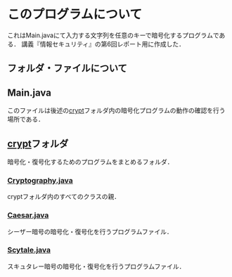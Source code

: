 # このプログラムについて

これはMain.javaにて入力する文字列を任意のキーで暗号化するプログラムである．
講義『情報セキュリティ』の第6回レポート用に作成した．

## フォルダ・ファイルについて

## Main.java

このファイルは後述の[crypt](./crypt/)フォルダ内の暗号化プログラムの動作の確認を行う場所である．

## [crypt](./crypt/)フォルダ

暗号化・復号化するためのプログラムをまとめるフォルダ．

### [Cryptography.java](./crypt/Cryptography.java)

cryptフォルダ内のすべてのクラスの親．

### [Caesar.java](./crypt/Caesar.java)

シーザー暗号の暗号化・復号化を行うプログラムファイル．

### [Scytale.java](./crypt/Scytale.java)

スキュタレー暗号の暗号化・復号化を行うプログラムファイル．
